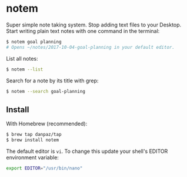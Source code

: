 # notem

Super simple note taking system. Stop adding text files to your Desktop. Start
writing plain text notes with one command in the terminal:

```sh
$ notem goal planning
# Opens ~/notes/2017-10-04-goal-planning in your default editor.
```

List all notes:

```sh
$ notem --list
```

Search for a note by its title with grep:

```sh
$ notem --search goal-planning
```

## Install

With Homebrew (recommended):

```sh
$ brew tap danpaz/tap
$ brew install notem
```

The default editor is `vi`. To change this update your shell's EDITOR
environment variable:

```sh
export EDITOR="/usr/bin/nano"
```
